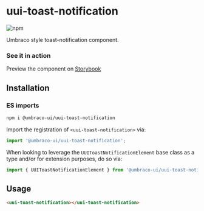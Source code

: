 # uui-toast-notification

![npm](https://img.shields.io/npm/v/@umbraco-ui/uui-toast-notification?logoColor=%231B264F)

Umbraco style toast-notification component.

### See it in action

Preview the component on [Storybook](http://localhost:6006/?path=/story/uui-toast-notification)

## Installation

### ES imports

```zsh
npm i @umbraco-ui/uui-toast-notification
```

Import the registration of `<uui-toast-notification>` via:

```javascript
import '@umbraco-ui/uui-toast-notification';
```

When looking to leverage the `UUIToastNotificationElement` base class as a type and/or for extension purposes, do so via:

```javascript
import { UUIToastNotificationElement } from '@umbraco-ui/uui-toast-notification';
```

## Usage

```html
<uui-toast-notification></uui-toast-notification>
```
